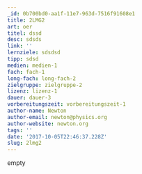 ```yaml
---
_id: 0b700bd0-aa1f-11e7-963d-7516f91608e1
title: 2LMG2
art: oer
titel: dssd
desc: sdsds
link: ''
lernziele: sdsdsd
tipp: sdsd
medien: medien-1
fach: fach-1
long-fach: long-fach-2
zielgruppe: zielgruppe-2
lizenz: lizenz-1
dauer: dauer-3
vorbereitungszeit: vorbereitungszeit-1
author-name: Newton
author-email: newton@physics.org
author-website: newton.org
tags: ''
date: '2017-10-05T22:46:37.228Z'
slug: 2lmg2
---
```

empty
